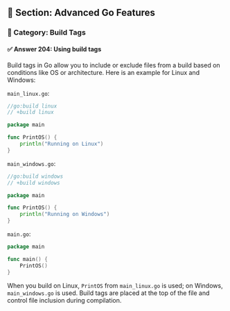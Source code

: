 ## 📘 Section: Advanced Go Features  
### 🔹 Category: Build Tags  
#### ✅ Answer 204: Using build tags

Build tags in Go allow you to include or exclude files from a build based on conditions like OS or architecture. Here is an example for Linux and Windows:

`main_linux.go`:
```go
//go:build linux
// +build linux

package main

func PrintOS() {
    println("Running on Linux")
}
```

`main_windows.go`:
```go
//go:build windows
// +build windows

package main

func PrintOS() {
    println("Running on Windows")
}
```

`main.go`:
```go
package main

func main() {
    PrintOS()
}
```

When you build on Linux, `PrintOS` from `main_linux.go` is used; on Windows, `main_windows.go` is used. Build tags are placed at the top of the file and control file inclusion during compilation.
